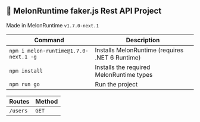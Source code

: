 ## 🍈 MelonRuntime faker.js Rest API Project

Made in MelonRuntime `v1.7.0-next.1`

| Command | Description |
| ------- | ----------- |
| `npm i melon-runtime@1.7.0-next.1 -g` | Installs MelonRuntime (requires .NET 6 Runtime) |
| `npm install` | Installs the required MelonRuntime types |
| `npm run go` | Run the project |

| Routes | Method |
| ------ | ------ |
| `/users` | `GET` |